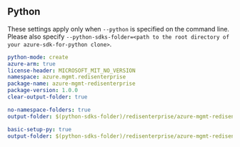 ## Python

These settings apply only when `--python` is specified on the command line.
Please also specify `--python-sdks-folder=<path to the root directory of your azure-sdk-for-python clone>`.

```yaml $(python) && $(track2)
python-mode: create
azure-arm: true
license-header: MICROSOFT_MIT_NO_VERSION
namespace: azure.mgmt.redisenterprise
package-name: azure-mgmt-redisenterprise
package-version: 1.0.0
clear-output-folder: true
```

```yaml $(python) && $(python-mode) == 'update'
no-namespace-folders: true
output-folder: $(python-sdks-folder)/redisenterprise/azure-mgmt-redisenterprise/azure/mgmt/redisenterprise
```
```yaml $(python) && $(python-mode) == 'create'
basic-setup-py: true
output-folder: $(python-sdks-folder)/redisenterprise/azure-mgmt-redisenterprise
```
